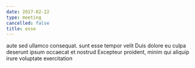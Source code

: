 ```yaml
---
date: 2017-02-22
type: meeting
cancelled: false
title: esse
---
```

aute sed ullamco consequat. sunt esse tempor velit Duis dolore eu culpa deserunt ipsum occaecat et nostrud Excepteur proident, minim qui aliquip irure voluptate exercitation